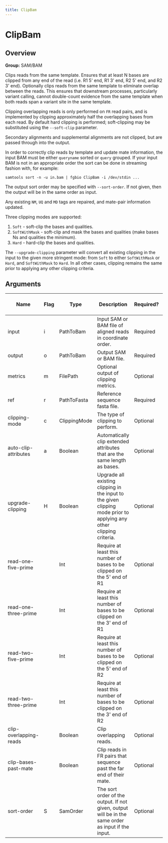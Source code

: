 ```yaml
---
title: ClipBam
---
```


# ClipBam

## Overview
**Group:** SAM/BAM

Clips reads from the same template. Ensures that at least N bases are clipped from any end of the read (i.e.
R1 5' end, R1 3' end, R2 5' end, and R2 3' end).  Optionally clips reads from the same template to eliminate overlap
between the reads.  This ensures that downstream processes, particularly variant calling, cannot double-count
evidence from the same template when both reads span a variant site in the same template.

Clipping overlapping reads is only performed on `FR` read pairs, and is implemented by clipping approximately half
the overlapping bases from each read.  By default hard clipping is performed; soft-clipping may be substituted
using the `--soft-clip` parameter.

Secondary alignments and supplemental alignments are not clipped, but are passed through into the
output.

In order to correctly clip reads by template and update mate information, the input BAM must be either
`queryname` sorted or `query` grouped.  If your input BAM is not in an appropriate order the sort can be
done in streaming fashion with, for example:

```
samtools sort -n -u in.bam | fgbio ClipBam -i /dev/stdin ...
```

The output sort order may be specified with `--sort-order`.  If not given, then the output will be in the same
order as input.

Any existing `NM`, `UQ` and `MD` tags are repaired, and mate-pair information updated.

Three clipping modes are supported:
1. `Soft` - soft-clip the bases and qualities.
2. `SoftWithMask` - soft-clip and mask the bases and qualities (make bases Ns and qualities the minimum).
3. `Hard` - hard-clip the bases and qualities.

The `--upgrade-clipping` parameter will convert all existing clipping in the input to the given more stringent mode:
from `Soft` to either `SoftWithMask` or `Hard`, and `SoftWithMask` to `Hard`. In all other cases, clipping remains
the same prior to applying any other clipping criteria.

## Arguments

|Name|Flag|Type|Description|Required?|Max # of Values|Default Value(s)|
|----|----|----|-----------|---------|---------------|----------------|
|input|i|PathToBam|Input SAM or BAM file of aligned reads in coordinate order.|Required|1||
|output|o|PathToBam|Output SAM or BAM file.|Required|1||
|metrics|m|FilePath|Optional output of clipping metrics.|Optional|1||
|ref|r|PathToFasta|Reference sequence fasta file.|Required|1||
|clipping-mode|c|ClippingMode|The type of clipping to perform.|Optional|1|Hard|
|auto-clip-attributes|a|Boolean|Automatically clip extended attributes that are the same length as bases.|Optional|1|false|
|upgrade-clipping|H|Boolean|Upgrade all existing clipping in the input to the given clipping mode prior to applying any other clipping criteria.|Optional|1|false|
|read-one-five-prime||Int|Require at least this number of bases to be clipped on the 5' end of R1|Optional|1|0|
|read-one-three-prime||Int|Require at least this number of bases to be clipped on the 3' end of R1|Optional|1|0|
|read-two-five-prime||Int|Require at least this number of bases to be clipped on the 5' end of R2|Optional|1|0|
|read-two-three-prime||Int|Require at least this number of bases to be clipped on the 3' end of R2|Optional|1|0|
|clip-overlapping-reads||Boolean|Clip overlapping reads.|Optional|1|false|
|clip-bases-past-mate||Boolean|Clip reads in FR pairs that sequence past the far end of their mate.|Optional|1|false|
|sort-order|S|SamOrder|The sort order of the output. If not given, output will be in the same order as input if the input.|Optional|1||

